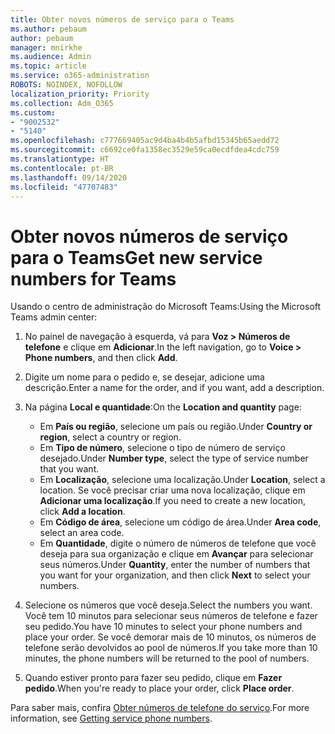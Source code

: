 ```yaml
---
title: Obter novos números de serviço para o Teams
ms.author: pebaum
author: pebaum
manager: mnirkhe
ms.audience: Admin
ms.topic: article
ms.service: o365-administration
ROBOTS: NOINDEX, NOFOLLOW
localization_priority: Priority
ms.collection: Adm_O365
ms.custom:
- "9002532"
- "5140"
ms.openlocfilehash: c777669405ac9d4ba4b4b5afbd15345b65aedd72
ms.sourcegitcommit: c6692ce0fa1358ec3529e59ca0ecdfdea4cdc759
ms.translationtype: HT
ms.contentlocale: pt-BR
ms.lasthandoff: 09/14/2020
ms.locfileid: "47707483"
---
```

# <a name="get-new-service-numbers-for-teams"></a><span data-ttu-id="0c2fa-102">Obter novos números de serviço para o Teams</span><span class="sxs-lookup"><span data-stu-id="0c2fa-102">Get new service numbers for Teams</span></span>

<span data-ttu-id="0c2fa-103">Usando o centro de administração do Microsoft Teams:</span><span class="sxs-lookup"><span data-stu-id="0c2fa-103">Using the Microsoft Teams admin center:</span></span>

1. <span data-ttu-id="0c2fa-104">No painel de navegação à esquerda, vá para **Voz > Números de telefone** e clique em **Adicionar**.</span><span class="sxs-lookup"><span data-stu-id="0c2fa-104">In the left navigation, go to **Voice > Phone numbers**, and then click **Add**.</span></span>
2. <span data-ttu-id="0c2fa-105">Digite um nome para o pedido e, se desejar, adicione uma descrição.</span><span class="sxs-lookup"><span data-stu-id="0c2fa-105">Enter a name for the order, and if you want, add a description.</span></span>
3. <span data-ttu-id="0c2fa-106">Na página **Local e quantidade**:</span><span class="sxs-lookup"><span data-stu-id="0c2fa-106">On the **Location and quantity** page:</span></span>

    - <span data-ttu-id="0c2fa-107">Em **País ou região**, selecione um país ou região.</span><span class="sxs-lookup"><span data-stu-id="0c2fa-107">Under **Country or region**, select a country or region.</span></span>
    - <span data-ttu-id="0c2fa-108">Em **Tipo de número**, selecione o tipo de número de serviço desejado.</span><span class="sxs-lookup"><span data-stu-id="0c2fa-108">Under **Number type**, select the type of service number that you want.</span></span>
    - <span data-ttu-id="0c2fa-109">Em **Localização**, selecione uma localização.</span><span class="sxs-lookup"><span data-stu-id="0c2fa-109">Under **Location**, select a location.</span></span> <span data-ttu-id="0c2fa-110">Se você precisar criar uma nova localização, clique em **Adicionar uma localização**.</span><span class="sxs-lookup"><span data-stu-id="0c2fa-110">If you need to create a new location, click **Add a location**.</span></span>
    - <span data-ttu-id="0c2fa-111">Em **Código de área**, selecione um código de área.</span><span class="sxs-lookup"><span data-stu-id="0c2fa-111">Under **Area code**, select an area code.</span></span>
    - <span data-ttu-id="0c2fa-112">Em **Quantidade**, digite o número de números de telefone que você deseja para sua organização e clique em **Avançar** para selecionar seus números.</span><span class="sxs-lookup"><span data-stu-id="0c2fa-112">Under **Quantity**, enter the number of numbers that you want for your organization, and then click **Next** to select your numbers.</span></span>
    
4. <span data-ttu-id="0c2fa-113">Selecione os números que você deseja.</span><span class="sxs-lookup"><span data-stu-id="0c2fa-113">Select the numbers you want.</span></span> <span data-ttu-id="0c2fa-114">Você tem 10 minutos para selecionar seus números de telefone e fazer seu pedido.</span><span class="sxs-lookup"><span data-stu-id="0c2fa-114">You have 10 minutes to select your phone numbers and place your order.</span></span> <span data-ttu-id="0c2fa-115">Se você demorar mais de 10 minutos, os números de telefone serão devolvidos ao pool de números.</span><span class="sxs-lookup"><span data-stu-id="0c2fa-115">If you take more than 10 minutes, the phone numbers will be returned to the pool of numbers.</span></span>
5. <span data-ttu-id="0c2fa-116">Quando estiver pronto para fazer seu pedido, clique em **Fazer pedido**.</span><span class="sxs-lookup"><span data-stu-id="0c2fa-116">When you're ready to place your order, click **Place order**.</span></span>

<span data-ttu-id="0c2fa-117">Para saber mais, confira [Obter números de telefone do serviço](https://docs.microsoft.com/microsoftteams/getting-service-phone-numbers).</span><span class="sxs-lookup"><span data-stu-id="0c2fa-117">For more information, see [Getting service phone numbers](https://docs.microsoft.com/microsoftteams/getting-service-phone-numbers).</span></span>
